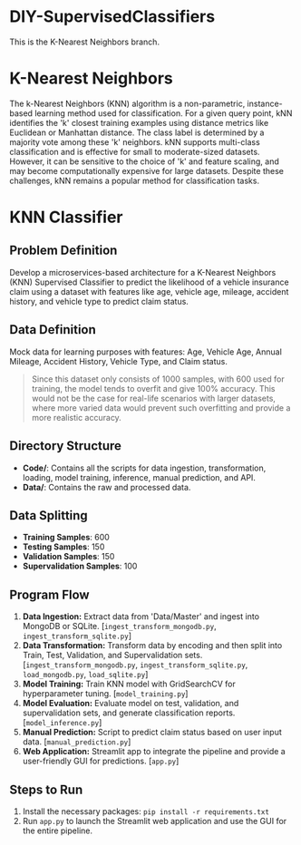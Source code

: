 # DIY-SupervisedClassifiers

This is the K-Nearest Neighbors branch.

# K-Nearest Neighbors

The k-Nearest Neighbors (KNN) algorithm is a non-parametric, instance-based learning method used for classification. For a given query point, kNN identifies the 'k' closest training examples using distance metrics like Euclidean or Manhattan distance. The class label is determined by a majority vote among these 'k' neighbors. kNN supports multi-class classification and is effective for small to moderate-sized datasets. However, it can be sensitive to the choice of 'k' and feature scaling, and may become computationally expensive for large datasets. Despite these challenges, kNN remains a popular method for classification tasks.

# KNN Classifier

## Problem Definition

Develop a microservices-based architecture for a K-Nearest Neighbors (KNN) Supervised Classifier to predict the likelihood of a vehicle insurance claim using a dataset with features like age, vehicle age, mileage, accident history, and vehicle type to predict claim status.

## Data Definition

Mock data for learning purposes with features: Age, Vehicle Age, Annual Mileage, Accident History, Vehicle Type, and Claim status.

> Since this dataset only consists of 1000 samples, with 600 used for training, the model tends to overfit and give 100% accuracy. This would not be the case for real-life scenarios with larger datasets, where more varied data would prevent such overfitting and provide a more realistic accuracy.

## Directory Structure

- **Code/**: Contains all the scripts for data ingestion, transformation, loading, model training, inference, manual prediction, and API.
- **Data/**: Contains the raw and processed data.

## Data Splitting

- **Training Samples**: 600
- **Testing Samples**: 150
- **Validation Samples**: 150
- **Supervalidation Samples**: 100

## Program Flow

1. **Data Ingestion:** Extract data from 'Data/Master' and ingest into MongoDB or SQLite. [`ingest_transform_mongodb.py`, `ingest_transform_sqlite.py`]
2. **Data Transformation:** Transform data by encoding and then split into Train, Test, Validation, and Supervalidation sets. [`ingest_transform_mongodb.py`, `ingest_transform_sqlite.py`, `load_mongodb.py`, `load_sqlite.py`]
3. **Model Training:** Train KNN model with GridSearchCV for hyperparameter tuning. [`model_training.py`]
4. **Model Evaluation:** Evaluate model on test, validation, and supervalidation sets, and generate classification reports. [`model_inference.py`]
5. **Manual Prediction:** Script to predict claim status based on user input data. [`manual_prediction.py`]
5. **Web Application:** Streamlit app to integrate the pipeline and provide a user-friendly GUI for predictions. [`app.py`]

## Steps to Run

1. Install the necessary packages: `pip install -r requirements.txt`
2. Run `app.py` to launch the Streamlit web application and use the GUI for the entire pipeline.